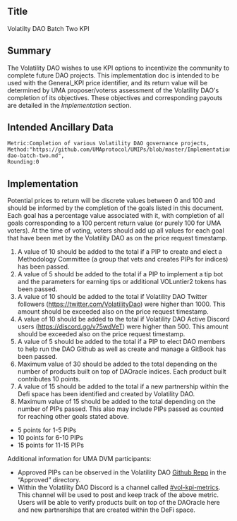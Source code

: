 ## Title

Volatilty DAO Batch Two KPI

## Summary

The Volatility DAO wishes to use KPI options to incentivize the community to complete future DAO projects. This implementation doc is intended to be used with the General_KPI price identifier, and its return value will be determined by UMA proposer/voterss assessment of the Volatility DAO's completion of its objectives. These objectives and corresponding payouts are detailed in the *Implementation* section. 

## Intended Ancillary Data

```
Metric:Completion of various Volatility DAO governance projects,
Method:"https://github.com/UMAprotocol/UMIPs/blob/master/Implementations/volatility-dao-batch-two.md",
Rounding:0
```

## Implementation

Potential prices to return will be discrete values between 0 and 100 and should be informed by the completion of the  goals listed in this document. Each goal has a percentage value associated with it, with completion of all goals corresponding to a 100 percent return value (or purely 100 for UMA voters). At the time of voting, voters should add up all values for each goal that have been met by the Volatility DAO as on the price request timestamp.

1. A value of 10 should be added to the total if a PIP to create and elect a Methodology Committee (a group that vets and creates PIPs for indices) has been passed.
2. A value of 5 should be added to the total if a PIP to implement a tip bot and the parameters for earning tips or additional VOLuntier2 tokens has been passed.
3. A value of 10 should be added to the total if Volatility DAO Twitter followers (https://twitter.com/VolatilityDao) were higher than 1000. This amount should be exceeded also on the price request timestamp.
4. A value of 10 should be added to the total if Volatility DAO Active Discord users (https://discord.gg/v75wdVeT) were higher than 500. This amount should be exceeded also on the price request timestamp.
5. A value of 5 should be added to the total if a PIP to elect DAO members to help run the DAO Github as well as create and manage a GitBook has been passed.
6. Maximum value of 30 should be added to the total depending on the number of products built on top of DAOracle indices. Each product built contributes 10 points.
7. A value of 15 should be added to the total if a new partnership within the Defi space has been identified and created by Volatility DAO.
8. Maximum value of 15 should be added to the total depending on the number of PIPs passed. This also may include PIPs passed as counted for reaching other goals stated above.
- 5 points for 1-5 PIPs
- 10 points for 6-10 PIPs
- 15 points for 11-15 PIPs

Additional information for UMA DVM participants:
- Approved PIPs can be observed in the Volatility DAO [Github Repo](https://github.com/Volatility-DAO/PIPS/tree/main/Approved) in the “Approved” directory.
- Within the Volatility DAO Discord is a channel called [#vol-kpi-metrics](https://discord.com/channels/807306992389062668/931235120269119488). This channel will be used to post and keep track of the above metric. Users will be able to verify products built on top of the DAOracle here and new partnerships that are created within the DeFi space.
